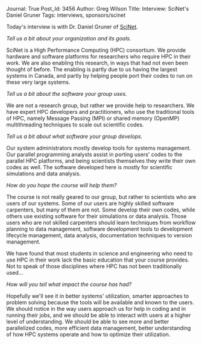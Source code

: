 Journal: True
Post_Id: 3456
Author: Greg Wilson
Title: Interview: SciNet's Daniel Gruner
Tags: interviews, sponsors/scinet

<p>Today's interview is with Dr. Daniel Gruner of <a href="http://www.scinet.utoronto.ca/">SciNet</a>.</p>
<p><em>Tell us a bit about your organization and its goals.</em></p>
<p>SciNet is a High Performance Computing (HPC) consortium.  We provide hardware and software platforms for researchers who require HPC in their work.  We are also enabling this research, in ways that had not even  been thought of before.  The enabling is partly due to us having the  largest systems in Canada, and partly by helping people port their codes to run on these very large systems.</p>
<p><em>Tell us a bit about the software your group uses.</em></p>
<p>We are not a research group, but rather we provide help to researchers. We have expert HPC developers and practitioners, who use the traditional tools of HPC, namely Message Passing (MPI) or shared memory (OpenMP) multithreading techniques to scale out scientific codes.</p>
<p><em>Tell us a bit about what software your group develops.</em></p>
<p>Our system administrators mostly develop tools for systems management. Our parallel programming analysts assist in porting users' codes to the parallel HPC platforms, and being scientists themselves they write their own codes as well.  The software  developed here is mostly for scientific simulations and data analysis.</p>
<p><em>How do you hope the course will help them?</em></p>
<p>The course is not really geared to our group, but rather to scientists who are users of our systems.  Some of our users are highly skilled software carpenters, but many of them are not.  Some develop their own codes, while others use existing software for their simulations or data analysis.  Those users who are not skilled carpenters should learn techniques from workflow planning to data management, software development tools to development lifecycle management, data analysis, documentation techniques to version management.</p>
<p>We have found that most students in science and engineering who need to use HPC in their work lack the basic education that your course provides.  Not to speak of those disciplines where HPC has not been traditionally used...</p>
<p><em>How will you tell what impact the course has had?</em></p>
<p>Hopefully we'll see it in better systems' utilization, smarter approaches to problem solving because the tools will be available and known to the users.  We should notice in the way users approach us for help in coding and in running their jobs, and we should be able to interact with users at a higher level of understanding. We should be able to see more and better parallelized codes, more efficient data management, better understanding of how HPC systems operate and how to optimize their utilization.</p>
